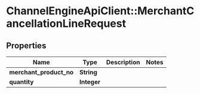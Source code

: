 # ChannelEngineApiClient::MerchantCancellationLineRequest

## Properties
Name | Type | Description | Notes
------------ | ------------- | ------------- | -------------
**merchant_product_no** | **String** |  | 
**quantity** | **Integer** |  | 


